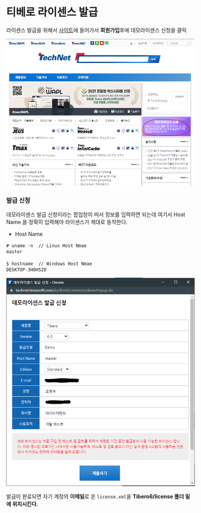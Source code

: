 # 티베로 라이센스 발급

라이센스 발급을 위해서 [사이트](https://technet.tmaxsoft.com/kr/front/main/main.do)에 들어가서  **회원가입**후에 데모라이센스 신청을 클릭

![image-20211230155939192](1_Tibero-License.assets/image-20211230155939192.png)





### 발급 신청

데모라이센스 발급 신청이라는 팝업창이 떠서 정보를 입력하면 되는데 여기서 Host Name 을 정확히 입력해야 라이센스가 제대로 동작한다.

- Host Name

```
# uname -n	// Linux Host Nmae
master

$ hostname	// Windows Host Nmae
DESKTOP-3HOH52D
```

![image-20211230160007752](1_Tibero-License.assets/image-20211230160007752.png)



발급이 완료되면 자기 계정의 **이메일**로 온 `license.xml`을 **Tibero6/license 폴더 밑에 위치시킨다.**

